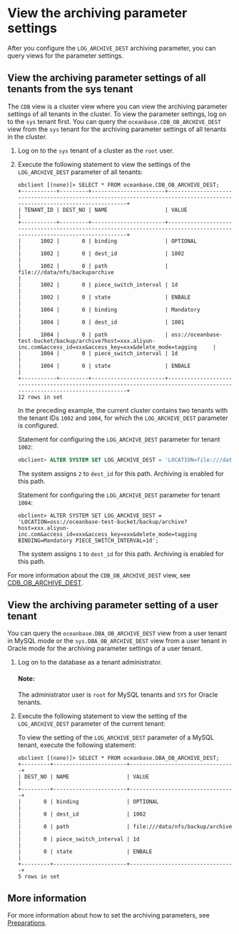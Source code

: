 # View the archiving parameter settings

After you configure the `LOG_ARCHIVE_DEST` archiving parameter, you can query views for the parameter settings. 

## View the archiving parameter settings of all tenants from the sys tenant

The `CDB` view is a cluster view where you can view the archiving parameter settings of all tenants in the cluster. To view the parameter settings, log on to the `sys` tenant first. You can query the `oceanbase.CDB_OB_ARCHIVE_DEST` view from the `sys` tenant for the archiving parameter settings of all tenants in the cluster. 

1. Log on to the `sys` tenant of a cluster as the `root` user. 

2. Execute the following statement to view the settings of the `LOG_ARCHIVE_DEST` parameter of all tenants: 

   ```shell
   obclient [(none)]> SELECT * FROM oceanbase.CDB_OB_ARCHIVE_DEST;
   +-----------+---------+-----------------------+-------------------------------------------------------------------------------------------------------------------------+
   | TENANT_ID | DEST_NO | NAME                  | VALUE                                                                                                                   |
   +-----------+---------+-----------------------+-------------------------------------------------------------------------------------------------------------------------+
   |      1002 |       0 | binding               | OPTIONAL                                                                                                                |
   |      1002 |       0 | dest_id               | 1002                                                                                                                    |
   |      1002 |       0 | path                  | file:///data/nfs/backuparchive                                                                                          |                
   |      1002 |       0 | piece_switch_interval | 1d                                                                                                                      |
   |      1002 |       0 | state                 | ENBALE                                                                                                                  |
   |      1004 |       0 | binding               | Mandatory                                                                                                               |
   |      1004 |       0 | dest_id               | 1001                                                                                                                    |
   |      1004 |       0 | path                  | oss://oceanbase-test-bucket/backup/archive?host=xxx.aliyun-inc.com&access_id=xxx&access_key=xxx&delete_mode=tagging     |
   |      1004 |       0 | piece_switch_interval | 1d                                                                                                                      |
   |      1004 |       0 | state                 | ENBALE                                                                                                                  |
   +-----------+---------+-----------------------+-------------------------------------------------------------------------------------------------------------------------+
   12 rows in set
   ```

   In the preceding example, the current cluster contains two tenants with the tenant IDs `1002` and `1004`, for which the `LOG_ARCHIVE_DEST` parameter is configured. 

   Statement for configuring the `LOG_ARCHIVE_DEST` parameter for tenant `1002`:

   ```sql
   obclient> ALTER SYSTEM SET LOG_ARCHIVE_DEST = 'LOCATION=file:///data/nfs/backup/archive BINDING=Optional PIECE_SWITCH_INTERVAL=1d';
   ```

   The system assigns `2` to `dest_id` for this path. Archiving is enabled for this path. 

   Statement for configuring the `LOG_ARCHIVE_DEST` parameter for tenant `1004`:

   ```shell
   obclient> ALTER SYSTEM SET LOG_ARCHIVE_DEST = 'LOCATION=oss://oceanbase-test-bucket/backup/archive?host=xxx.aliyun-inc.com&access_id=xxx&access_key=xxx&delete_mode=tagging BINDING=Mandatory PIECE_SWITCH_INTERVAL=1d';
   ```

   The system assigns `1` to `dest_id` for this path. Archiving is enabled for this path. 

For more information about the `CDB_OB_ARCHIVE_DEST` view, see [CDB_OB_ARCHIVE_DEST](../../../700.reference/500.system-reference/400.system-overview-of-mysql-mode/200.dictionary-view-of-mysql-mode/13100.oceanbase-cdb_ob_archive_dest-of-mysql-mode.md). 

## View the archiving parameter setting of a user tenant

You can query the `oceanbase.DBA_OB_ARCHIVE_DEST` view from a user tenant in MySQL mode or the `sys.DBA_OB_ARCHIVE_DEST` view from a user tenant in Oracle mode for the archiving parameter settings of a user tenant. 

1. Log on to the database as a tenant administrator. 

   <main id="notice" type='explain'>
    <h4>Note:</h4>
    <p>The administrator user is <code>root</code> for MySQL tenants and <code>SYS</code> for Oracle tenants. </p>
   </main>

2. Execute the following statement to view the setting of the `LOG_ARCHIVE_DEST` parameter of the current tenant: 

   To view the setting of the `LOG_ARCHIVE_DEST` parameter of a MySQL tenant, execute the following statement:

   ```shell
   obclient [(none)]> SELECT * FROM oceanbase.DBA_OB_ARCHIVE_DEST;
   +---------+-----------------------+---------------------------------+
   | DEST_NO | NAME                  | VALUE                           |
   +---------+-----------------------+---------------------------------+
   |       0 | binding               | OPTIONAL                        |
   |       0 | dest_id               | 1002                            |
   |       0 | path                  | file:///data/nfs/backup/archive |
   |       0 | piece_switch_interval | 1d                              |
   |       0 | state                 | ENBALE                          |
   +---------+-----------------------+---------------------------------+
   5 rows in set
   ```

## More information

For more information about how to set the archiving parameters, see [Preparations](../300.log-archive/200.preparation-before-log-archive.md). 
